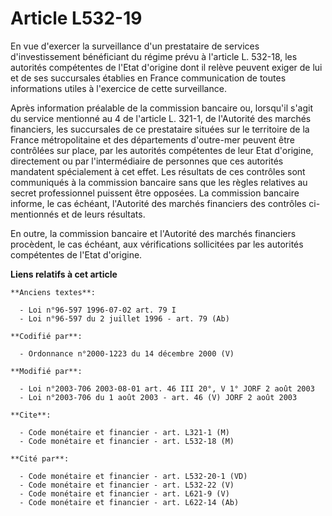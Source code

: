 # Article L532-19

En vue d'exercer la surveillance d'un prestataire de services d'investissement bénéficiant du régime prévu à l'article L.
532-18, les autorités compétentes de l'Etat d'origine dont il relève peuvent exiger de lui et de ses succursales établies en
France communication de toutes informations utiles à l'exercice de cette surveillance.

Après information préalable de la commission bancaire ou, lorsqu'il s'agit du service mentionné au 4 de l'article L. 321-1,
de l'Autorité des marchés financiers, les succursales de ce prestataire situées sur le territoire de la France métropolitaine
et des départements d'outre-mer peuvent être contrôlées sur place, par les autorités compétentes de leur Etat d'origine,
directement ou par l'intermédiaire de personnes que ces autorités mandatent spécialement à cet effet. Les résultats de ces
contrôles sont communiqués à la commission bancaire sans que les règles relatives au secret professionnel puissent être
opposées. La commission bancaire informe, le cas échéant, l'Autorité des marchés financiers des contrôles ci-mentionnés et de
leurs résultats.

En outre, la commission bancaire et l'Autorité des marchés financiers procèdent, le cas échéant, aux vérifications
sollicitées par les autorités compétentes de l'Etat d'origine.

**Liens relatifs à cet article**

	**Anciens textes**:

	  - Loi n°96-597 1996-07-02 art. 79 I
	  - Loi n°96-597 du 2 juillet 1996 - art. 79 (Ab)

	**Codifié par**:

	  - Ordonnance n°2000-1223 du 14 décembre 2000 (V)

	**Modifié par**:

	  - Loi n°2003-706 2003-08-01 art. 46 III 20°, V 1° JORF 2 août 2003
	  - Loi n°2003-706 du 1 août 2003 - art. 46 (V) JORF 2 août 2003

	**Cite**:

	  - Code monétaire et financier - art. L321-1 (M)
	  - Code monétaire et financier - art. L532-18 (M)

	**Cité par**:

	  - Code monétaire et financier - art. L532-20-1 (VD)
	  - Code monétaire et financier - art. L532-22 (V)
	  - Code monétaire et financier - art. L621-9 (V)
	  - Code monétaire et financier - art. L622-14 (Ab)
